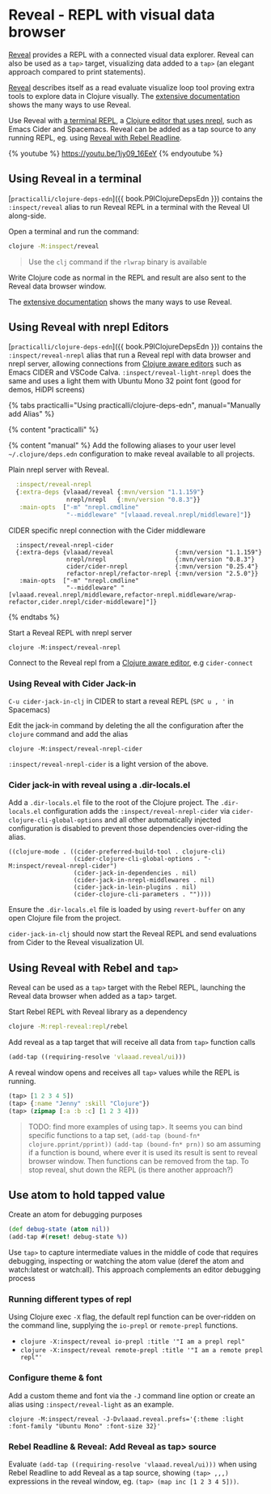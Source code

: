 # Reveal - REPL with visual data browser
[Reveal](https://vlaaad.github.io/reveal/) provides a REPL with a connected visual data explorer.  Reveal can also be used as a `tap>` target, visualizing data added to a `tap>` (an elegant approach compared to print statements).

[Reveal](https://vlaaad.github.io/reveal/) describes itself as a read evaluate visualize loop tool proving extra tools to explore data in Clojure visually.  The [extensive documentation](https://vlaaad.github.io/reveal/) shows the many ways to use Reveal.

Use Reveal with [a terminal REPL](#using-reveal-in-a-terminal), a [Clojure editor that uses nrepl](#using-reveal-with-nrepl-editors), such as Emacs Cider and Spacemacs.  Reveal can be added as a tap source to any running REPL, eg. using [Reveal with Rebel Readline](#using-reveal-with-rebel-and-tap).

{% youtube %}
https://youtu.be/1jy09_16EeY
{% endyoutube %}


## Using Reveal in a terminal
[`practicalli/clojure-deps-edn`]({{ book.P9IClojureDepsEdn }}) contains the `:inspect/reveal` alias to run Reveal REPL in a terminal with the Reveal UI along-side.

Open a terminal and run the command:

```bash
clojure -M:inspect/reveal
```
> Use the `clj` command if the `rlwrap` binary is available

Write Clojure code as normal in the REPL and result are also sent to the Reveal data browser window.

The [extensive documentation](https://vlaaad.github.io/reveal/) shows the many ways to use Reveal.

<!-- #### Tracking state with an atom -->
<!-- Define the state as an atom, the state being a simple value in this case -->

<!-- ```clojure -->
<!-- (def state (atom 24)) -->
<!-- ``` -->

<!-- Select the reference created for the state in the Revel browser. -->

<!-- `SPACE` or `ENTER` to open the menu and select `Deref`.  A tab opens with the value of the atom. -->

<!-- `SPACE` or `ENTER` with the value selected and select `Watch:all`. -->

<!-- In the REPL, update the value of the state atom. -->

<!-- ```clojure -->
<!-- (swap! state * 12) -->
<!-- ``` -->
<!-- The new value of the state atom is shown in the Reveal data browser.  Each Clojure expressions evaluated that affects the state atom will be displayed in the Reveal browser. -->



## Using Reveal with nrepl Editors
[`practicalli/clojure-deps-edn`]({{ book.P9IClojureDepsEdn }}) contains the `:inspect/reveal-nrepl` alias that run a Reveal repl with data browser and nrepl server, allowing connections from [Clojure aware editors](/clojure-editors/) such as Emacs CIDER and VSCode Calva.  `:inspect/reveal-light-nrepl` does the same and uses a light them with Ubuntu Mono 32 point font (good for demos, HiDPI screens)

{% tabs practicalli="Using practicalli/clojure-deps-edn", manual="Manually add Alias" %}

{% content "practicalli" %}

{% content "manual" %}
Add the following aliases to your user level `~/.clojure/deps.edn` configuration to make reveal available to all projects.

Plain nrepl server with Reveal.

```clojure
  :inspect/reveal-nrepl
  {:extra-deps {vlaaad/reveal {:mvn/version "1.1.159"}
                nrepl/nrepl   {:mvn/version "0.8.3"}}
   :main-opts  ["-m" "nrepl.cmdline"
                "--middleware" "[vlaaad.reveal.nrepl/middleware]"]}
```
CIDER specific nrepl connection with the Cider middleware

```
  :inspect/reveal-nrepl-cider
  {:extra-deps {vlaaad/reveal                 {:mvn/version "1.1.159"}
                nrepl/nrepl                   {:mvn/version "0.8.3"}
                cider/cider-nrepl             {:mvn/version "0.25.4"}
                refactor-nrepl/refactor-nrepl {:mvn/version "2.5.0"}}
   :main-opts  ["-m" "nrepl.cmdline"
                "--middleware" "[vlaaad.reveal.nrepl/middleware,refactor-nrepl.middleware/wrap-refactor,cider.nrepl/cider-middleware]"]}
```

{% endtabs %}

Start a Reveal REPL with nrepl server

```
clojure -M:inspect/reveal-nrepl
```

Connect to the Reveal repl from a [Clojure aware editor](/clojure-editors/), e.g `cider-connect`


### Using Reveal with Cider Jack-in
`C-u cider-jack-in-clj` in CIDER to start a reveal REPL  (`SPC u , '` in Spacemacs)

Edit the jack-in command by deleting the all the configuration after the `clojure` command and add the alias
```
clojure -M:inspect/reveal-nrepl-cider
```

`:inspect/reveal-nrepl-cider` is a light version of the above.

### Cider jack-in with reveal using a .dir-locals.el
Add a `.dir-locals.el` file to the root of the Clojure project. The `.dir-locals.el` configuration adds the `:inspect/reveal-nrepl-cider` via `cider-clojure-cli-global-options` and all other automatically injected configuration is disabled to prevent those dependencies over-riding the alias.

```
((clojure-mode . ((cider-preferred-build-tool . clojure-cli)
                  (cider-clojure-cli-global-options . "-M:inspect/reveal-nrepl-cider")
                  (cider-jack-in-dependencies . nil)
                  (cider-jack-in-nrepl-middlewares . nil)
                  (cider-jack-in-lein-plugins . nil)
                  (cider-clojure-cli-parameters . ""))))
```

Ensure the `.dir-locals.el` file is loaded by using `revert-buffer` on any open Clojure file from the project.

`cider-jack-in-clj` should now start the Reveal REPL and send evaluations from Cider to the Reveal visualization UI.


## Using Reveal with Rebel and `tap>`
Reveal can be used as a `tap>` target with the Rebel REPL, launching the Reveal data browser when added as a tap> target.

Start Rebel REPL with Reveal library as a dependency

```bash
clojure -M:repl-reveal:repl/rebel
```

Add reveal as a tap target that will receive all data from `tap>` function calls

```clojure
(add-tap ((requiring-resolve 'vlaaad.reveal/ui)))
```

A reveal window opens and receives all `tap>` values while the REPL is running.

```clojure
(tap> [1 2 3 4 5])
(tap> {:name "Jenny" :skill "Clojure"})
(tap> (zipmap [:a :b :c] [1 2 3 4]))
```

> TODO: find more examples of using tap>.
> It seems you can bind specific functions to a tap set, `(add-tap (bound-fn* clojure.pprint/pprint))` `(add-tap (bound-fn* prn))` so am assuming if a function is bound, where ever it is used its result is sent to reveal browser window.  Then functions can be removed from the tap.
> To stop reveal, shut down the REPL (is there another approach?)


## Use atom to hold tapped value
Create an atom for debugging purposes

```clojure
(def debug-state (atom nil))
(add-tap #(reset! debug-state %))
```

Use `tap>` to capture intermediate values in the middle of code that requires debugging, inspecting or watching the atom value (deref the atom and watch:latest or watch:all).  This approach complements an editor debugging process



### Running different types of repl

Using Clojure exec `-X` flag, the default repl function can be over-ridden on the command line, supplying the `io-prepl` or `remote-prepl` functions.

* `clojure -X:inspect/reveal io-prepl :title '"I am a prepl repl"`
* `clojure -X:inspect/reveal remote-prepl :title '"I am a remote prepl repl"'`

### Configure theme & font

Add a custom theme and font via the `-J` command line option or create an alias using `:inspect/reveal-light` as an example.

```shell
clojure -M:inspect/reveal -J-Dvlaaad.reveal.prefs='{:theme :light :font-family "Ubuntu Mono" :font-size 32}'
```

### Rebel Readline & Reveal: Add Reveal as tap> source

Evaluate `(add-tap ((requiring-resolve 'vlaaad.reveal/ui)))` when using Rebel Readline to add Reveal as a tap source, showing `(tap> ,,,)` expressions in the reveal window, eg. `(tap> (map inc [1 2 3 4 5]))`.
